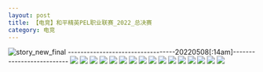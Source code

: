 ```yaml
---
layout: post
title: 【电竞】和平精英PEL职业联赛_2022_总决赛
category: 电竞
---
```

![story_new_final](http://rbwl8nwm4.hd-bkt.clouddn.com/img/story_new_final_0322.png)
----------------------------------20220508[:14am]--------------------------
![](http://rc5p5sl4z.hd-bkt.clouddn.com/img/pel-220519-1.jpg)
![](http://rc5p5sl4z.hd-bkt.clouddn.com/img/pel-220519-2.jpg)
![](http://rc5p5sl4z.hd-bkt.clouddn.com/img/pel-220519-3.jpg)
![](http://rc5p5sl4z.hd-bkt.clouddn.com/img/pel-220519-4.jpg)
![](http://rc5p5sl4z.hd-bkt.clouddn.com/img/pel-220519-5.jpg)
![](http://rc5p5sl4z.hd-bkt.clouddn.com/img/pel-220519-6.jpg)
![](http://rc5p5sl4z.hd-bkt.clouddn.com/img/pel-220519-7.jpg)
![](http://rc5p5sl4z.hd-bkt.clouddn.com/img/pel-220519-8.jpg)
![](http://rc5p5sl4z.hd-bkt.clouddn.com/img/pel-220519-9.jpg)
![](http://rc5p5sl4z.hd-bkt.clouddn.com/img/pel-220519-10.jpg)
![](http://rc5p5sl4z.hd-bkt.clouddn.com/img/pel-220519-11.jpg)
![](http://rc5p5sl4z.hd-bkt.clouddn.com/img/pel-220519-12.jpg)
![](http://rc5p5sl4z.hd-bkt.clouddn.com/img/pel-220519-13.jpg)
![](http://rc5p5sl4z.hd-bkt.clouddn.com/img/pel-220519-14.jpg)
![](http://rc5p5sl4z.hd-bkt.clouddn.com/img/pel-220519-15.jpg)
![](http://rc5p5sl4z.hd-bkt.clouddn.com/img/pel-220519-16.jpg)